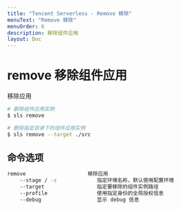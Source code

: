 ```yaml
---
title: "Tencent Serverless - Remove 移除"
menuText: "Remove 移除"
menuOrder: 6
description: 移除组件应用
layout: Doc
---
```


# remove 移除组件应用

移除应用

```sh
# 删除组件应用实例
$ sls remove

# 删除指定目录下的组件应用实例
$ sls remove --target ./src
```

## 命令选项

```sh
remove                    移除应用
    --stage / -s             指定环境名称，默认使用配置环境
    --target                 指定要移除的组件实例路径
    --profile                使用指定身份的全局授权信息
    --debug                  显示 debug 信息
```
